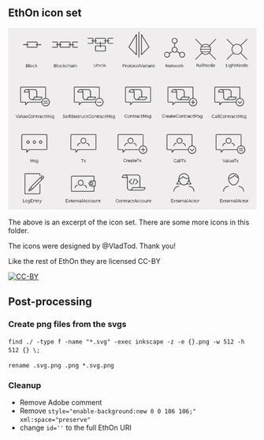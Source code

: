 ## EthOn icon set

![Some of the icons](overview.jpg)

The above is an excerpt of the icon set. There are some more icons in this folder.

The icons were designed by @VladTod. Thank you!

Like the rest of EthOn they are licensed CC-BY

[![CC-BY](https://mirrors.creativecommons.org/presskit/buttons/80x15/png/by.png)](https://creativecommons.org/licenses/by/4.0/)

## Post-processing

### Create png files from the svgs

`find ./ -type f -name "*.svg" -exec inkscape -z -e {}.png -w 512 -h 512 {} \;`

`rename .svg.png .png *.svg.png`

### Cleanup

- Remove Adobe comment
- Remove `style="enable-background:new 0 0 106 106;" xml:space="preserve"`
- change `id=''` to the full EthOn URI
